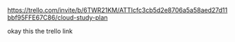 
https://trello.com/invite/b/6TWR21KM/ATTIcfc3cb5d2e8706a5a58aed27d11bbf95FFE67C86/cloud-study-plan 

okay this the trello link